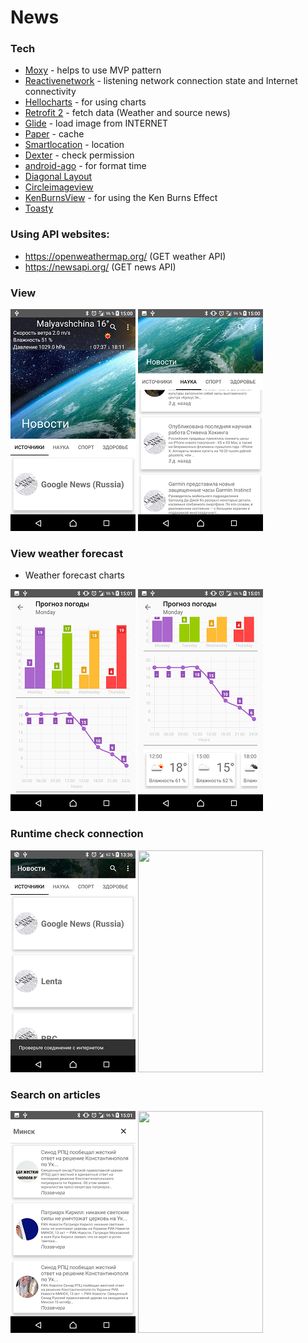 # News
### Tech
* [Moxy](https://github.com/Arello-Mobile/Moxy) - helps to use MVP pattern
* [Reactivenetwork](https://github.com/pwittchen/ReactiveNetwork) - listening network connection state and Internet connectivity
* [Hellocharts](https://github.com/lecho/hellocharts-android) - for using charts
* [Retrofit 2](https://github.com/square/retrofit) - fetch data (Weather and source news)
* [Glide](https://github.com/bumptech/glide) - load image from INTERNET
* [Paper](https://github.com/pilgr/Paper) - cache 
* [Smartlocation](https://github.com/mrmans0n/smart-location-lib) - location
* [Dexter](https://github.com/Karumi/Dexter) - check permission
* [android-ago](https://github.com/curioustechizen/android-ago) - for format time
* [Diagonal Layout]()
* [Circleimageview]()
* [KenBurnsView]() - for using the Ken Burns Effect
* [Toasty](https://github.com/GrenderG/Toasty)

### Using API websites:
* https://openweathermap.org/ (GET weather API)
* https://newsapi.org/ (GET news API)

### View
![Image alt](https://github.com/snuyp/news/blob/master/Screenshot_20181015-150025.png) 
![Image alt](https://github.com/snuyp/news/blob/master/Screenshot_20181015-150046.png)
### View weather forecast 
* Weather forecast charts

![Image alt](https://github.com/snuyp/news/blob/master/Screenshot_20181015-150130.png)
![Image alt](https://github.com/snuyp/news/blob/master/Screenshot_20181015-150136.png)
### Runtime check connection
![Image alt](https://github.com/snuyp/news/blob/master/Screenshot_20181016-133628.png)
<img src="https://github.com/snuyp/news/blob/master/gif_check_connection.gif" width="200" height="355" />
### Search on articles
![Image alt](https://github.com/snuyp/news/blob/master/Screenshot_20181015-150154.png)
<img src="https://github.com/snuyp/news/blob/master/search_gif.gif" width="200" height="355" />
